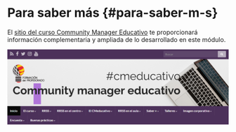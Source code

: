 # Para saber más {#para-saber-m-s}

El [sitio del curso Community Manager Educativo](https://www.google.com/url?q=http://wp.catedu.es/cmeducativo/&sa=D&ust=1580812168782000) te proporcionará información complementaria y ampliada de lo desarrollado en este módulo.

![](images/image7.png)